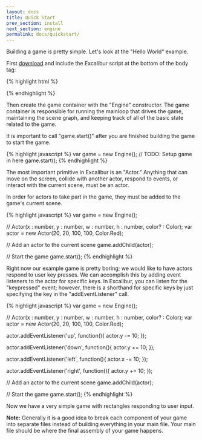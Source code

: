 ```yaml
---
layout: docs
title: Quick Start
prev_section: install
next_section: engine
permalink: docs/quickstart/
---
```


Building a game is pretty simple. Let's look at the "Hello World" example.



First [download](https://github.com/eonarheim/Excalibur/releases/) and include the Excalibur script at the bottom of the body tag:

{% highlight html %}
<script type="text/javascript" src="Excalibur.js"></script>
{% endhighlight %}

Then create the game container with the "Engine" constructor. The game container 
is responsible for running the mainloop that drives the game, maintaining the 
scene graph, and keeping track of all of the basic state related to the game.

It is important to call "game.start()" after you are finished building the game
to start the game.

{% highlight javascript %}
var game = new Engine();
// TODO: Setup game in here
game.start();
{% endhighlight %}

The most important primitive in Excalibur is an "Actor." Anything that can move on the
screen, collide with another actor, respond to events, or interact with the current scene, 
must be an actor.

In order for actors to take part in the game, they must be added to the game's current 
scene.

{% highlight javascript %}
var game = new Engine();

// Actor(x : number, y : number, w : number, h : number, color? : Color);
var actor = new Actor(20, 20, 100, 100, Color.Red);

// Add an actor to the current scene
game.addChild(actor);

// Start the game
game.start();
{% endhighlight %}


Right now our example game is pretty boring; we would like to have actors respond to user key
presses. We can accomplish this by adding event listeners to the actor for specific keys.
In Excalibur, you can listen for the "keypressed" event; however, there is a shorthand
for specific keys by just specifying the key in the "addEventListener" call.

{% highlight javascript %}
var game = new Engine();

// Actor(x : number, y : number, w : number, h : number, color? : Color);
var actor = new Actor(20, 20, 100, 100, Color.Red);

actor.addEventListener('up', function(){
   actor.y -= 10;
});

actor.addEventListener('down', function(){
   actor.y += 10;
});

actor.addEventListener('left', function(){
   actor.x -= 10;
});

actor.addEventListener('right', function(){
   actor.y += 10;
});

// Add an actor to the current scene
game.addChild(actor);

// Start the game
game.start();
{% endhighlight %}

Now we have a very simple game with rectangles responding to user
input.

**Note:** Generally it is a good idea to break each component of your game into 
separate files instead of building everything in your main file. Your main file
should be where the final assembly of your game happens.
